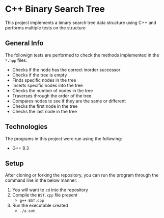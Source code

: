 # C++ Binary Search Tree
This project implements a binary search tree data structure using C++ and performs multiple tests on the structure

## General Info
The followign tests are performed to check the methods implemented in the `*.hpp` files:
 * Checks if the node has the correct inorder successor
 * Checks if the tree is empty
 * Finds specific nodes in the tree
 * Inserts specific nodes into the tree
 * Checks the number of nodes in the tree
 * Traverses through the order of the tree
 * Compares nodes to see if they are the same or different
 * Checks the first node in the tree
 * Checks the last node in the tree

## Technologies
The programs in this project were run using the following:
* G++ 9.3

## Setup
After cloning or forking the repository, you can run the program through the command line in the below manner:
1. You will want to `cd` into the repository
2. Compile the `BST.cpp` file present
   - `g++ BST.cpp`
3. Run the executable created
   - `./a.out`
